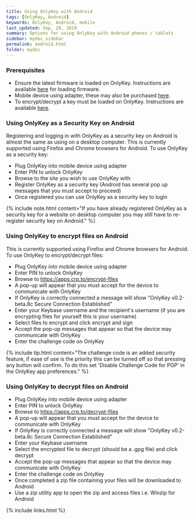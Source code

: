 ```yaml
---
title: Using OnlyKey with Android
tags: [OnlyKey, Android]
keywords: OnlyKey, Android, mobile
last_updated: Sep, 20, 2019
summary: Options for using OnlyKey with Android phones / tablets
sidebar: mydoc_sidebar
permalink: android.html
folder: mydoc
---
```


### Prerequisites

- Ensure the latest firmware is loaded on OnlyKey. Instructions are available [here](https://docs.crp.to/usersguide.html#loading-onlykey-firmware) for loading firmware.
- Mobile device using adapter, these may also be purchased [here](https://onlykey.io/collections/accessories-1).
- To encrypt/decrypt a key must be loaded on OnlyKey. Instructions are available [here](https://docs.crp.to/usersguide.html#generating-keys).


### Using OnlyKey as a Security Key on Android

Registering and logging in with OnlyKey as a security key on Android is almost the same as using on a desktop computer. This is currently supported using Firefox and Chrome browsers for Android. To use OnlyKey as a security key:

- Plug OnlyKey into mobile device using adapter
- Enter PIN to unlock OnlyKey
- Browse to the site you wish to use OnlyKey with
- Register OnlyKey as a security key (Android has several pop up messages that you must accept to proceed)
- Once registered you can use OnlyKey as a security key to login

{% include note.html content="If you have already registered OnlyKey as a security key for a website on desktop computer you may still have to re-register security key on Android." %}

### Using OnlyKey to encrypt files on Android

This is currently supported using Firefox and Chrome browsers for Android. To use OnlyKey to encrypt/decrypt files:

- Plug OnlyKey into mobile device using adapter
- Enter PIN to unlock OnlyKey
- Browse to https://apps.crp.to/encrypt-files
- A pop-up will appear that you must accept for the device to communicate with OnlyKey
- If OnlyKey is correctly connected a message will show "OnlyKey v0.2-beta.8c Secure Connection Established"
- Enter your Keybase username and the recipient's username (if you are encrypting files for yourself this is your username)
- Select files to encrypt and click encrypt and sign
- Accept the pop-up messages that appear so that the device may communicate with OnlyKey
- Enter the challenge code on OnlyKey

{% include tip.html content="The challenge code is an added security feature, if ease of use is the priority this can be turned off so that pressing any button will confirm. To do this set 'Disable Challenge Code for PGP' in the OnlyKey app preferences." %}

### Using OnlyKey to decrypt files on Android

- Plug OnlyKey into mobile device using adapter
- Enter PIN to unlock OnlyKey
- Browse to https://apps.crp.to/decrypt-files
- A pop-up will appear that you must accept for the device to communicate with OnlyKey
- If OnlyKey is correctly connected a message will show "OnlyKey v0.2-beta.8c Secure Connection Established"
- Enter your Keybase username
- Select the encrypted file to decrypt (should be a .gpg file) and click decrypt
- Accept the pop-up messages that appear so that the device may communicate with OnlyKey
- Enter the challenge code on OnlyKey
- Once completed a zip file containing your files will be downloaded to Android
- Use a zip utility app to open the zip and access files i.e. Winzip for Android

{% include links.html %}
